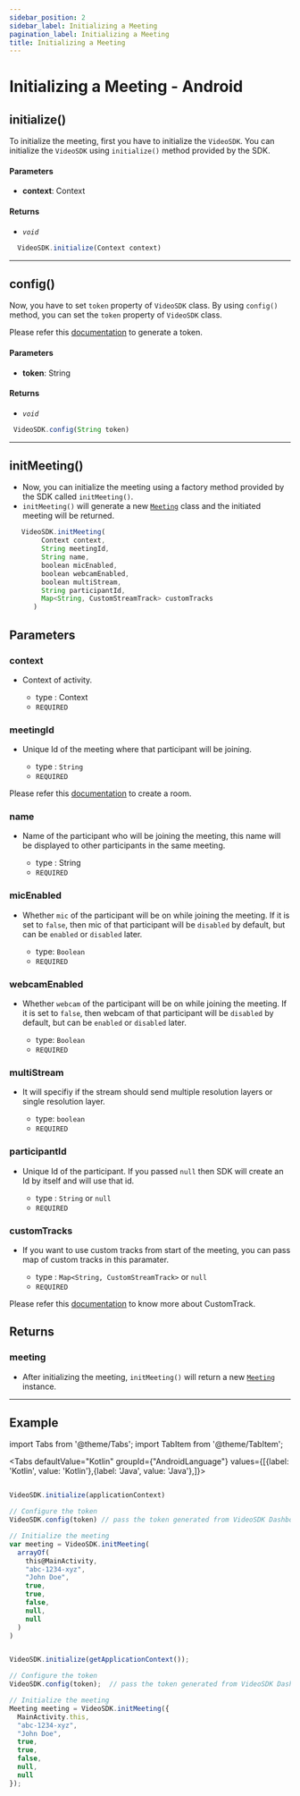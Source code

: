 ```yaml
---
sidebar_position: 2
sidebar_label: Initializing a Meeting
pagination_label: Initializing a Meeting
title: Initializing a Meeting
---
```


# Initializing a Meeting - Android

<div class="sdk-api-ref">

## initialize()

To initialize the meeting, first you have to initialize the `VideoSDK`.
You can initialize the `VideoSDK` using `initialize()` method provided by the SDK.

#### Parameters

- **context**: Context

#### Returns

- _`void`_

```js title="initialize"
  VideoSDK.initialize(Context context)
```

---

## config()

Now, you have to set `token` property of `VideoSDK` class.
By using `config()` method, you can set the `token` property of `VideoSDK` class.

Please refer this [documentation](/api-reference/realtime-communication/intro/) to generate a token.

#### Parameters

- **token**: String

#### Returns

- _`void`_

```js title="config"
 VideoSDK.config(String token)
```

---

## initMeeting()

- Now, you can initialize the meeting using a factory method provided by the SDK called `initMeeting()`.
- `initMeeting()` will generate a new [`Meeting`](./meeting-class/introduction.md) class and the initiated meeting will be returned.

```js title="initMeeting"
   VideoSDK.initMeeting(
        Context context,
        String meetingId,
        String name,
        boolean micEnabled,
        boolean webcamEnabled,
        boolean multiStream,
        String participantId,
        Map<String, CustomStreamTrack> customTracks
      )
```

## Parameters

### context

- Context of activity.

  - type : Context
  - `REQUIRED`

### meetingId

- Unique Id of the meeting where that participant will be joining.

  - type : `String`
  - `REQUIRED`

Please refer this [documentation](/api-reference/realtime-communication/create-room) to create a room.

### name

- Name of the participant who will be joining the meeting, this name will be displayed to other participants in the same meeting.

  - type : String
  - `REQUIRED`

### micEnabled

- Whether `mic` of the participant will be on while joining the meeting. If it is set to `false`, then mic of that participant will be `disabled` by default, but can be `enabled` or `disabled` later.

  - type: `Boolean`
  - `REQUIRED`

### webcamEnabled

- Whether `webcam` of the participant will be on while joining the meeting. If it is set to `false`, then webcam of that participant will be `disabled` by default, but can be `enabled` or `disabled` later.

  - type: `Boolean`
  - `REQUIRED`

### multiStream

- It will specifiy if the stream should send multiple resolution layers or single resolution layer.

  - type: `boolean`
  - `REQUIRED`

### participantId

- Unique Id of the participant. If you passed `null` then SDK will create an Id by itself and will use that id.

  - type : `String` or `null`
  - `REQUIRED`

### customTracks

- If you want to use custom tracks from start of the meeting, you can pass map of custom tracks in this paramater.

  - type : `Map<String, CustomStreamTrack>` or `null`
  - `REQUIRED`

Please refer this [documentation](../../guide/video-and-audio-calling-api-sdk/features/custom-track/custom-video-track) to know more about CustomTrack.

## Returns

### meeting

- After initializing the meeting, `initMeeting()` will return a new [`Meeting`](./meeting-class/introduction.md) instance.

---

## Example

import Tabs from '@theme/Tabs';
import TabItem from '@theme/TabItem';

<Tabs
defaultValue="Kotlin"
groupId={"AndroidLanguage"}
values={[{label: 'Kotlin', value: 'Kotlin'},{label: 'Java', value: 'Java'},]}>

<TabItem value="Kotlin">

```js title="initMeeting"

VideoSDK.initialize(applicationContext)

// Configure the token
VideoSDK.config(token) // pass the token generated from VideoSDK Dashboard

// Initialize the meeting
var meeting = VideoSDK.initMeeting(
  arrayOf(
    this@MainActivity,
    "abc-1234-xyz",
    "John Doe",
    true,
    true,
    false,
    null,
    null
  )
)
```

</TabItem>

<TabItem value="Java">

```js title="initMeeting"

VideoSDK.initialize(getApplicationContext());

// Configure the token
VideoSDK.config(token);  // pass the token generated from VideoSDK Dashboard

// Initialize the meeting
Meeting meeting = VideoSDK.initMeeting({
  MainActivity.this,
  "abc-1234-xyz",
  "John Doe",
  true,
  true,
  false,
  null,
  null
});
```

</TabItem>

</Tabs>

</div>
